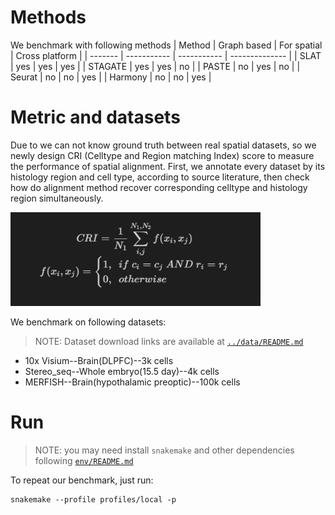# Methods
We benchmark with following methods
| Method  | Graph based | For spatial | Cross platform |
| ------- | ----------- | ----------- | -------------- |
| SLAT    | yes         | yes         | yes            |
| STAGATE | yes         | yes         | no             |
| PASTE   | no          | yes         | no             |
| Seurat  | no          | no          | yes            |
| Harmony | no          | no          | yes            |



# Metric and datasets


Due to we can not know ground truth between real spatial datasets, so we newly design CRI (Celltype and Region matching Index) score to measure the performance of spatial alignment. First, we annotate every dataset by its histology region and cell type, according to source literature, then check how do alignment method recover corresponding celltype and histology region simultaneously.

<img src = "../docs/_static/formula_benchmark1.png" width="400" height="150"/>

We benchmark on following datasets:
> NOTE: Dataset download links are available at [`../data/README.md`](../data/README.md)
- 10x Visium--Brain(DLPFC)--3k cells
- Stereo_seq--Whole embryo(15.5 day)--4k cells
- MERFISH--Brain(hypothalamic preoptic)--100k cells


# Run
> NOTE: you may need install `snakemake` and other dependencies following [`env/README.md`](../env/README.md)

To repeat our benchmark, just run:
```shell
snakemake --profile profiles/local -p
```
